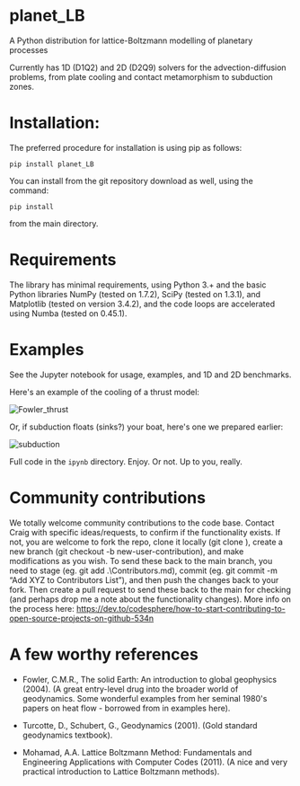 # planet_LB
A Python distribution for lattice-Boltzmann modelling of planetary processes

Currently has 1D (D1Q2) and 2D (D2Q9) solvers for the advection-diffusion problems, from plate cooling and contact metamorphism to subduction zones.


# Installation:

The preferred procedure for installation is using pip as follows:

    pip install planet_LB

You can install from the git repository download as well, using the command:

    pip install

from the main directory.


# Requirements

The library has minimal requirements, using Python 3.+ and the basic Python libraries NumPy (tested on 1.7.2), SciPy (tested on 1.3.1), and Matplotlib (tested on version 3.4.2), and the code loops are accelerated using Numba (tested on 0.45.1). 

# Examples

See the Jupyter notebook for usage, examples, and 1D and 2D benchmarks.

Here's an example of the cooling of a thrust model:

![Fowler_thrust](https://user-images.githubusercontent.com/30849698/164211427-734a2e79-ef8e-466d-b2a9-016c539c7b31.png)

Or, if subduction floats (sinks?) your boat, here's one we prepared earlier: 

![subduction](https://user-images.githubusercontent.com/30849698/164226119-fc9efb78-9431-4759-8e3d-37d3f07e10af.png)

Full code in the ``ipynb`` directory. Enjoy. Or not. Up to you, really. 


# Community contributions
We totally welcome community contributions to the code base. Contact Craig with specific ideas/requests, to confirm if the functionality exists. If not, you are welcome to fork the repo, clone it locally (git clone <link to repo>), create a new branch (git checkout -b new-user-contribution), and make modifications as you wish. To send these back to the main branch, you need to stage (eg. git add .\Contributors.md), commit (eg. git commit -m “Add XYZ to Contributors List”), and then push the changes back to your fork. Then create a pull request to send these back to the main for checking (and perhaps drop me a note about the functionality changes).  More info on the process here: https://dev.to/codesphere/how-to-start-contributing-to-open-source-projects-on-github-534n


# A few worthy references

- Fowler, C.M.R., The solid Earth: An introduction to global geophysics (2004). (A great entry-level drug into the broader world of geodynamics. Some wonderful examples from her seminal 1980's papers on heat flow - borrowed from in examples here).

- Turcotte, D., Schubert, G., Geodynamics (2001). (Gold standard geodynamics textbook).

- Mohamad, A.A. Lattice Boltzmann Method: Fundamentals and Engineering Applications with Computer Codes (2011). (A nice and very practical introduction to Lattice Boltzmann methods).
